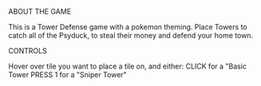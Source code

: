 ABOUT THE GAME

This is a Tower Defense game with a pokemon theming. Place Towers to catch all of the Psyduck, to steal their money and defend your home town.



CONTROLS 

Hover over tile you want to place a tile on, and either: 
CLICK for a "Basic Tower 
PRESS 1 for a "Sniper Tower"
